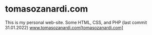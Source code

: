# tomasozanardi.com

This is my personal web-site. Some HTML, CSS, and PHP (last commit 31.01.2022) www.tomasozanardi.com[tomasozanardi.com]
